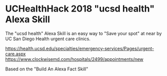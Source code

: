 # UCHealthHack 2018 "ucsd health" Alexa Skill

The "ucsd health" Alexa Skill is an easy way to "Save your spot" at near by UC San Diego Health urgent care clinics. 

https://health.ucsd.edu/specialties/emergency-services/Pages/urgent-care.aspx
https://www.clockwisemd.com/hospitals/2499/appointments/new

Based on the "Build An Alexa Fact Skill"